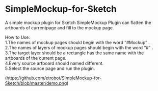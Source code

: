 # SimpleMockup-for-Sketch
A simple mockup plugin for Sketch
SimpleMockup Plugin can flatten the artboards of currentpage and fill to the mockup page.

How to Use:  
1.The names of mockup pages should begin with the word “#Mockup” .  
2.The names of layers of mockup pages should begin with the word “#” .  
3.The target layer should be a rectangle has the same name with the artboards of the current page.  
4.Every source artboard should named different.  
5.Select the source page and run the plugin.  

(https://github.com/etrobot/SimpleMockup-for-Sketch/blob/master/demo.png)
